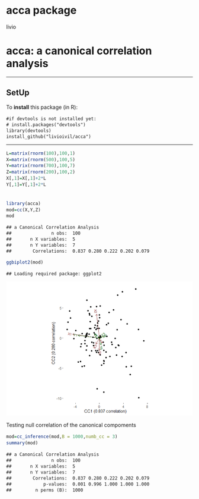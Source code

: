 acca package
================
livio

<!-- README.md is generated from README.Rmd. Please edit that file -->

# acca: **a** **c**anonical **c**orrelation **a**nalysis

-----

## SetUp

To **install** this package (in R):

    #if devtools is not installed yet: 
    # install.packages("devtools") 
    library(devtools)
    install_github("livioivil/acca")

-----

``` r
L=matrix(rnorm(100),100,1)
X=matrix(rnorm(500),100,5)
Y=matrix(rnorm(700),100,7)
Z=matrix(rnorm(200),100,2)
X[,1]=X[,1]+2*L
Y[,1]=Y[,1]+2*L


library(acca)
mod=cc(X,Y,Z)
mod
```

    ## a Canonical Correlation Analysis
    ##               n obs:  100
    ##       n X variables:  5
    ##       n Y variables:  7
    ##        Correlations:  0.837 0.280 0.222 0.202 0.079

``` r
ggbiplot2(mod)
```

    ## Loading required package: ggplot2

![](README_files/figure-gfm/unnamed-chunk-1-1.png)<!-- -->

Testing null correlation of the canonical compoments

``` r
mod=cc_inference(mod,B = 1000,numb_cc = 3)
summary(mod)
```

    ## a Canonical Correlation Analysis
    ##               n obs:  100
    ##       n X variables:  5
    ##       n Y variables:  7
    ##        Correlations:  0.837 0.280 0.222 0.202 0.079
    ##            p-values:  0.001 0.996 1.000 1.000 1.000
    ##         n perms (B):  1000
